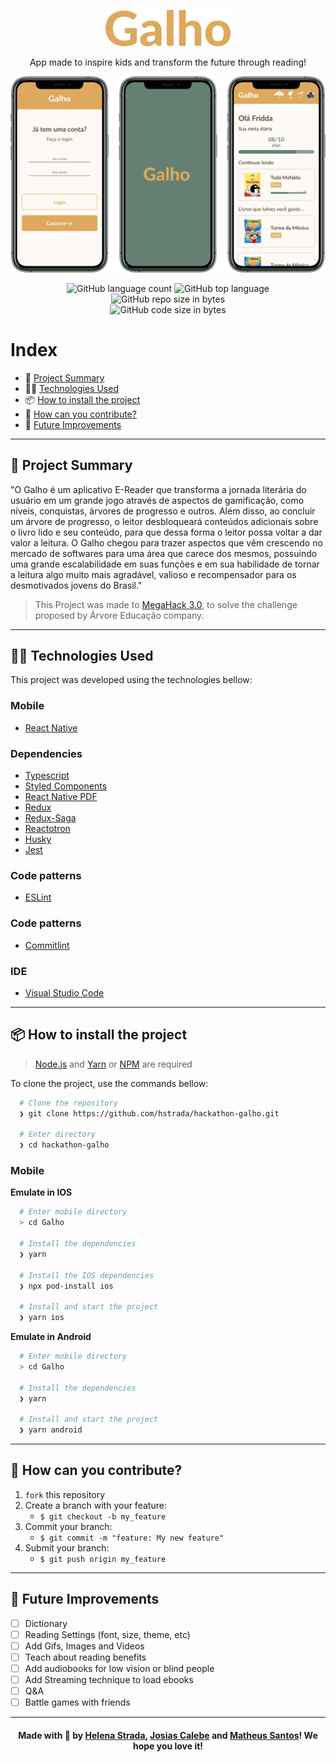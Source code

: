 <p align="center">
  <img src=".github/Logo.png" width='200px' />
	
  <p align="center">
  App made to inspire kids and transform the future through reading!
  </p>
  <p align="center">
    <img src=".github/Cover.png" width='900px' />
  </p>
</p>

<p align="center">
  <img alt="GitHub language count" src="https://img.shields.io/github/languages/count/hstrada/hackathon-galho?color=green">

  <img alt="GitHub top language" src="https://img.shields.io/github/languages/top/hstrada/hackathon-galho?logo=typescript">

  <img alt="GitHub repo size in bytes" src="https://img.shields.io/github/repo-size/hstrada/hackathon-galho?color=green">

  <br>

  <img alt="GitHub code size in bytes" src="https://img.shields.io/github/last-commit/hstrada/hackathon-galho?color=green">
</p>

 
# Index

- :rocket: [Project Summary](#rocket-project-summary)
- 👨‍💻️ [Technologies Used](#%EF%B8%8F-technologies-used)
- 📦️ [How to install the project](#%EF%B8%8F-how-to-install-the-project)
- 🤔️ [How can you contribute?](#%EF%B8%8F-how-can-you-contribute)
- 🔮 [Future Improvements](#-future-improvements)

---
## :rocket: Project Summary

"O Galho é um aplicativo E-Reader que transforma a jornada literária do usuário em um grande jogo através de aspectos de gamificação, como níveis, conquistas, árvores de progresso e outros. Além disso, ao concluir um árvore de progresso, o leitor desbloqueará conteúdos adicionais sobre o livro lido e seu conteúdo, para que dessa forma o leitor possa voltar a dar valor a leitura. O Galho chegou para trazer aspectos que vêm crescendo no mercado de softwares para uma área que carece dos mesmos, possuindo uma grande escalabilidade em suas funções e em sua habilidade de tornar a leitura algo muito mais agradável, valioso e recompensador para os desmotivados jovens do Brasil."

> This Project was made to [MegaHack 3.0](https://www.megahack.com.br/), to solve the challenge proposed by Árvore Educação company.

---
## 👨‍💻️ Technologies Used

This project was developed using the technologies bellow:
  
### Mobile

  - [React Native](https://reactnative.dev/)
  
### Dependencies

  - [Typescript](https://www.typescriptlang.org/)
  - [Styled Components](https://styled-components.com/)
  - [React Native PDF](github.com/wonday/react-native-pdf)
  - [Redux](https://redux.js.org/)
  - [Redux-Saga](https://redux-saga.js.org/)
  - [Reactotron](https://github.com/infinitered/reactotron#readme)
  - [Husky](github.com/typicode/husky#readme)
  - [Jest](https://jestjs.io/)
  
### Code patterns

  - [ESLint](https://eslint.org/)
  
### Code patterns

  - [Commitlint](https://commitlint.js.org/#/)

### IDE

  - [Visual Studio Code](https://code.visualstudio.com/)

---
 
## 📦️ How to install the project

> [Node.js](https://nodejs.org/en/) and [Yarn](https://yarnpkg.com/) or [NPM](https://www.npmjs.com/) are required

To clone the project, use the commands bellow:

```bash
  # Clone the repository
  ❯ git clone https://github.com/hstrada/hackathon-galho.git

  # Enter directory
  ❯ cd hackathon-galho
```

### Mobile

**Emulate in IOS**

```bash
  # Enter mobile directory
  > cd Galho

  # Install the dependencies
  ❯ yarn

  # Install the IOS dependencies
  ❯ npx pod-install ios
  
  # Install and start the project
  ❯ yarn ios
```

**Emulate in Android**

```bash
  # Enter mobile directory
  > cd Galho

  # Install the dependencies
  ❯ yarn
  
  # Install and start the project
  ❯ yarn android
```
---
 
## 🤔️ How can you contribute?

1. `fork` this repository
2. Create a branch with your feature:
   - `$ git checkout -b my_feature`
3. Commit your branch:
   - `$ git commit -m "feature: My new feature"`
4. Submit your branch:
   - `$ git push origin my_feature`
   
---
   
## 🔮 Future Improvements

- [ ] Dictionary
- [ ] Reading Settings (font, size, theme, etc)
- [ ] Add Gifs, Images and Videos 
- [ ] Teach about reading benefits 
- [ ] Add audiobooks for low vision or blind people
- [ ] Add Streaming technique to load ebooks
- [ ] Q&A
- [ ] Battle games with friends
  
---

<h4 align="center">
  Made with 💚 by <a href="https://www.linkedin.com/in/helenastrada/">Helena Strada</a>, <a href="https://www.linkedin.com/in/jcalebe/">Josias Calebe</a> and <a href="https://www.linkedin.com/in/mathpsantos/">Matheus Santos</a>! We hope you love it!
</h4>
